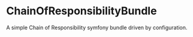 ChainOfResponsibilityBundle
===========================

A simple Chain of Responsibility symfony bundle driven by configuration.